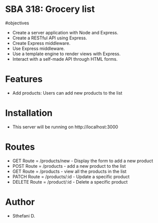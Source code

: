 # SBA 318:  Grocery list 

#objectives

- Create a server application with Node and Express.
- Create a RESTful API using Express.
- Create Express middleware.
- Use Express middleware.
- Use a template engine to render views with Express.
- Interact with a self-made API through HTML forms.

# Features
- Add products: Users can add new products to the list


# Installation

- This server will be running on http://localhost:3000


# Routes

- GET    Route = /products/new - Display the form to add a new product
- POST   Route = /products     - add a new product to the list
- GET    Route = /products     - view all the products in the list
- PATCH  Route = /products/:id - Update a specific product
- DELETE Route = /product/:id  - Delete a specific product

# Author 
- Sthefani D.